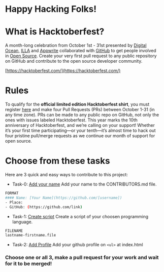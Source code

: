 # Happy Hacking Folks!

# What is Hacktoberfest?
A month-long celebration from October 1st - 31st presented by [Digital Ocean](https://www.digitalocean.com/), [ILLA](https://bit.ly/3QXPxq1) and [Appwrite](https://apwr.dev/485T4bQ) collaborated with [GitHub](https://github.com) to get people involved in [Open Source](https://github.com/open-source). Create your very first pull request to any public repository on GitHub and contribute to the open source developer community.

[https://hacktoberfest.com/](https://hacktoberfest.com/)

# Rules
To qualify for the __official limited edition Hacktoberfest shirt__, you must register [here](https://hacktoberfest.com/) and make four Pull Requests (PRs) between October 1-31 (in any time zone). PRs can be made to any public repo on GitHub, not only the ones with issues labeled Hacktoberfest. This year marks the 10th anniversary of Hacktoberfest, and we’re calling on your support! Whether it’s your first time participating—or your tenth—it’s almost time to hack out four pristine pull/merge requests as we continue our month of support for open source.

# Choose from these tasks

Here are 3 quick and easy  ways to contribute to this project:

* Task-0: [Add your name](https://github.com/jerumbaoa/hacktoberfest2K/blob/master/CONTRIBUTORS.md)
Add your name to the CONTRIBUTORS.md file.
```sh
FORMAT
#### Name: [Your Name](https://github.com/[username])
- Place:
- GitHub: (https://github.com/link)
```

* Task-1: [Create script](https://github.com/jerumbaoa/hacktoberfest2K/tree/master/scripts)
Create a script of your choosen programming language.
```sh
FILENAME
lastname-firstname.file
```

* Task-2: [Add Profile](https://github.com/jerumbaoa/hacktoberfest2K/blob/master/index.html)
Add your github profile on ```<ul>``` at index.html

### Choose one or all 3, make a pull request for your work and wait for it to be merged!